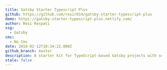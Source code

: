 ```yaml
---
title: Gatsby Starter Typescript Plus
github: https://github.com/resir014/gatsby-starter-typescript-plus
demo: https://gatsby-starter-typescript-plus.netlify.com/
author: Resi Respati
ssg:
  - Gatsby
cms:
  - No Cms
date: 2018-02-12T18:34:22.000Z
github_branch: master
description: A starter kit for TypeScript-based Gatsby projects with sensible defaults.
stale: false
---
```

